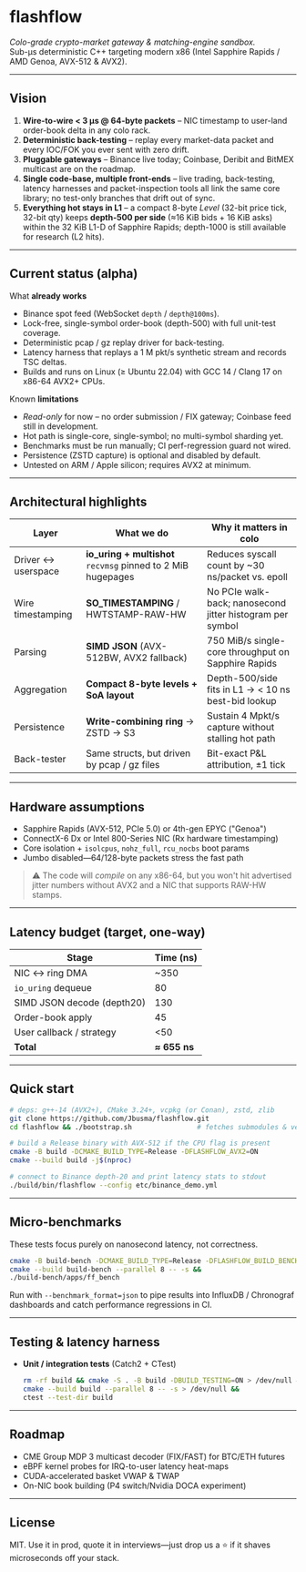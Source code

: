 # flashflow

_Colo-grade crypto-market gateway & matching-engine sandbox._  
Sub-µs deterministic C++ targeting modern x86 (Intel Sapphire Rapids / AMD Genoa, AVX-512 & AVX2).

---

## Vision

1. **Wire-to-wire < 3 µs @ 64-byte packets** – NIC timestamp to user-land
   order-book delta in any colo rack.  
2. **Deterministic back-testing** – replay every market-data packet and
   every IOC/FOK you ever sent with zero drift.  
3. **Pluggable gateways** – Binance live today; Coinbase, Deribit and
   BitMEX multicast are on the roadmap.  
4. **Single code-base, multiple front-ends** – live trading, back-testing,
   latency harnesses and packet-inspection tools all link the same core
   library; no test-only branches that drift out of sync.  
5. **Everything hot stays in L1** – a compact 8-byte _Level_ (32-bit price
   tick, 32-bit qty) keeps **depth-500 per side** (≈16 KiB bids + 16 KiB
   asks) within the 32 KiB L1-D of Sapphire Rapids; depth-1000 is still
   available for research (L2 hits).

---

## Current status (alpha)

What **already works**  
* Binance spot feed (WebSocket `depth` / `depth@100ms`).  
* Lock-free, single-symbol order-book (depth-500) with full unit-test coverage.  
* Deterministic pcap / gz replay driver for back-testing.  
* Latency harness that replays a 1 M pkt/s synthetic stream and records TSC deltas.  
* Builds and runs on Linux (≥ Ubuntu 22.04) with GCC 14 / Clang 17 on x86-64 AVX2+ CPUs.

Known **limitations**  
* _Read-only_ for now – no order submission / FIX gateway; Coinbase feed still in development.  
* Hot path is single-core, single-symbol; no multi-symbol sharding yet.  
* Benchmarks must be run manually; CI perf-regression guard not wired.  
* Persistence (ZSTD capture) is optional and disabled by default.  
* Untested on ARM / Apple silicon; requires AVX2 at minimum.

---

## Architectural highlights

| Layer | What we do | Why it matters in colo |
|-------|------------|------------------------|
| Driver ↔ userspace | **io_uring + multishot** `recvmsg` pinned to 2 MiB hugepages | Reduces syscall count by ~30 ns/packet vs. epoll |
| Wire timestamping  | **SO_TIMESTAMPING** / HWTSTAMP-RAW-HW | No PCIe walk-back; nanosecond jitter histogram per symbol |
| Parsing            | **SIMD JSON** (AVX-512BW, AVX2 fallback) | 750 MiB/s single-core throughput on Sapphire Rapids |
| Aggregation        | **Compact 8-byte levels + SoA layout** | Depth-500/side fits in L1 → < 10 ns best-bid lookup |
| Persistence        | **Write-combining ring** → ZSTD → S3 | Sustain 4 Mpkt/s capture without stalling hot path |
| Back-tester        | Same structs, but driven by pcap / gz files | Bit-exact P&L attribution, ±1 tick |

---

## Hardware assumptions

* Sapphire Rapids (AVX-512, PCIe 5.0) or 4th-gen EPYC ("Genoa")
* ConnectX-6 Dx or Intel 800-Series NIC (Rx hardware timestamping)
* Core isolation + `isolcpus`, `nohz_full`, `rcu_nocbs` boot params
* Jumbo disabled—64/128-byte packets stress the fast path

> ⚠️  The code will _compile_ on any x86-64, but you won't hit advertised
> jitter numbers without AVX2 and a NIC that supports RAW-HW stamps.

---

## Latency budget (target, one-way)

| Stage | Time (ns) |
|-------|-----------|
| NIC ↔ ring DMA            |    ~350 |
| `io_uring` dequeue        |     80 |
| SIMD JSON decode (depth20)|    130 |
| Order-book apply          |     45 |
| User callback / strategy  |    <50 |
| **Total**                 | **≈ 655 ns** |

---

## Quick start

~~~bash
# deps: g++-14 (AVX2+), CMake 3.24+, vcpkg (or Conan), zstd, zlib
git clone https://github.com/Jbusma/flashflow.git
cd flashflow && ./bootstrap.sh                # fetches submodules & vendor libs

# build a Release binary with AVX-512 if the CPU flag is present
cmake -B build -DCMAKE_BUILD_TYPE=Release -DFLASHFLOW_AVX2=ON
cmake --build build -j$(nproc)

# connect to Binance depth-20 and print latency stats to stdout
./build/bin/flashflow --config etc/binance_demo.yml
~~~

---

## Micro-benchmarks

These tests focus purely on nanosecond latency, not correctness.

```bash
cmake -B build-bench -DCMAKE_BUILD_TYPE=Release -DFLASHFLOW_BUILD_BENCH=ON &&
cmake --build build-bench --parallel 8 -- -s &&
./build-bench/apps/ff_bench
```

Run with `--benchmark_format=json` to pipe results into InfluxDB /
Chronograf dashboards and catch performance regressions in CI.

---

## Testing & latency harness

* **Unit / integration tests** (Catch2 + CTest)  
  ```bash
  rm -rf build && cmake -S . -B build -DBUILD_TESTING=ON > /dev/null &&
  cmake --build build --parallel 8 -- -s > /dev/null &&
  ctest --test-dir build
  ```

---

## Roadmap

* CME Group MDP 3 multicast decoder (FIX/FAST) for BTC/ETH futures
* eBPF kernel probes for IRQ-to-user latency heat-maps
* CUDA-accelerated basket VWAP & TWAP
* On-NIC book building (P4 switch/Nvidia DOCA experiment)

---

## License

MIT.  Use it in prod, quote it in interviews—just drop us a ⭐ if it
shaves microseconds off your stack. 
